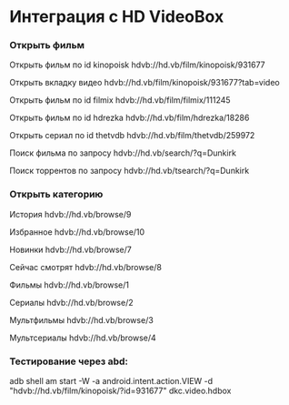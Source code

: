 # Интеграция с HD VideoBox

### Открыть фильм

Открыть фильм по id kinopoisk hdvb://hd.vb/film/kinopoisk/931677

Открыть вкладку видео hdvb://hd.vb/film/kinopoisk/931677?tab=video

Открыть фильм по id filmix  hdvb://hd.vb/film/filmix/111245

Открыть фильм по id hdrezka hdvb://hd.vb/film/hdrezka/18286

Открыть сериал по id thetvdb hdvb://hd.vb/film/thetvdb/259972

Поиск фильма по запросу hdvb://hd.vb/search/?q=Dunkirk

Поиск торрентов по запросу hdvb://hd.vb/tsearch/?q=Dunkirk

### Открыть категорию

История hdvb://hd.vb/browse/9

Избранное hdvb://hd.vb/browse/10

Новинки hdvb://hd.vb/browse/7

Сейчас смотрят hdvb://hd.vb/browse/8

Фильмы hdvb://hd.vb/browse/1

Сериалы hdvb://hd.vb/browse/2

Мультфильмы hdvb://hd.vb/browse/3

Мультсериалы hdvb://hd.vb/browse/4

### Тестирование через abd:

adb shell am start -W -a android.intent.action.VIEW -d "hdvb://hd.vb/film/kinopoisk/?id=931677" dkc.video.hdbox
